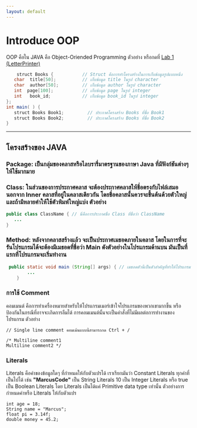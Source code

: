 ```yaml
---
layout: default
---
```


# Introduce OOP 
OOP คือใน JAVA คือ Object-Oriended Programming ตัวอย่าง หรือกดที่ [Lab 1 (LetterPrinter)](https://github.com/SunatP/Java/blob/master/Week%201/LetterPrinter.java)
  
```java
    struct Books {           // Struct คือการทำโครงสร้างในการเก็บข้อมูลรูปแบบหนึ่ง
   char  title[50];          // เก็บข้อมูล title ในรูป character
   char  author[50];         // เก็บข้อมูล author ในรูป character
   int  page[100];           // เก็บข้อมูล page ในรูป integer
   int   book_id;            // เก็บข้อมูล book_id ในรูป integer 
};
int main( ) {
   struct Books Book1;         // ประกาศโครงสร้าง Books ที่ชื่อ Book1 
   struct Books Book2;         // ประกาศโครงสร้าง Books ที่ชื่อ Book2
}
```
---
## โครงสร้างของ JAVA
### Package: เป็นกลุ่มของคลาสหรือไลบรารี่มาตรฐานของภาษา Java ที่มีฟังก์ชันต่างๆ ให้ใช้มากมาย 
### Class: ในส่วนของการประกาศคลาส จะต้องประกาศคลาสให้ชื่อตรงกับไฟล์เสมอ นอกจาก Inner คลาสที่อยู่ในคลาสเดียวกัน โดยชื่อคลาสนั้นควรจะขึ้นต้นด้วยตัวใหญ่ และถ้ามีหลายคำให้ใช้ตัวพิมพ์ใหญ่แบ่ง ตัวอย่าง
 ```java
 public class ClassName { // นี่คือการประกาศชื่อ Class ที่ชื่อว่า ClassName
    ...
}
```

### Method: หลังจากคลาสสร้างแล้ว จะเป็นประกาศเมธอดภายในคลาส โดยในการที่จะรันโปรแกรมได้จะต้องมีเมธอดที่ชื่อว่า Main ดังตัวอย่างในโปรแกรมด้านบน มันเป็นที่แรกที่โปรแกรมจะเริ่มทำงาน

```java
 public static void main (String[] args) { // เมธอดตัวนี้เป็นตัวสำคัญที่ทำให้โปรแกรมเรารันได้
        ...
    }
```

### การใช้ Comment
คอมเมนต์ คือการทำเครื่องหมายสำหรับให้โปรแกรมเมอร์เข้าใจโปรแกรมของพวกเขามากขึ้น หรือป้องกันในกรณีที่อาจจะเกิดการลืมได้ การคอมเมนต์นั้นจะเป็นคำสั่งที่ไม่มีผลต่อการทำงานของโปรแกรม ตัวอย่าง
```
// Single line comment คอมเม้นแบบนี้สามารถกด Ctrl + /   

/* Multiline comment1
Multiline comment2 */
```

### Literals

Literals คือค่าของข้อมูลใดๆ ที่กำหนดให้กับตัวแปรได้ เราเรียกมันว่า Constant Literals ทุกค่าที่เป็นไปได้ เช่น **"MarcusCode"** เป็น String Literals 10 เป็น Integer Literals หรือ true เป็น Boolean Literals โดย Literals เป็นได้แค่ Primitive data type เท่านั้น ตัวอย่างการกำหนดค่าหรือ Literals ให้กับตัวแปร
```
int age = 18;
String name = "Marcus";
float pi = 3.14f;
double money = 45.2;
```
